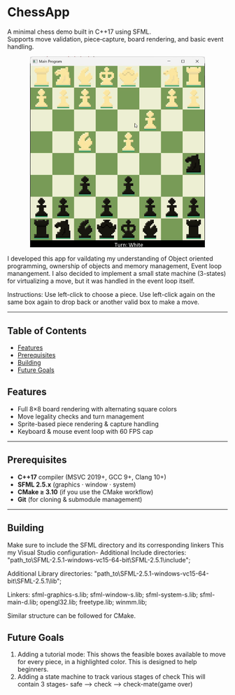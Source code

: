 # ChessApp


A minimal chess demo built in C++17 using SFML.  
Supports move validation, piece‐capture, board rendering, and basic event handling.
<p align="center">
  <img src="Assets/ChessApp.gif" alt="ChessApp in action" width="400"/>
</p>

I developed this app for vaildating my understanding of Object oriented programming, ownership of objects and memory management, Event loop manangement.
I also decided to implement a small state machine (3-states) for virtualizing a move, but it was handled in the event loop itself.

Instructions:
Use left-click to choose a piece. Use left-click again on the same box again to drop back or another valid box to make a move.

---

## Table of Contents

- [Features](#features)  
- [Prerequisites](#prerequisites)  
- [Building](#building)  
- [Future Goals](#future-goals)  


## Features

- Full 8×8 board rendering with alternating square colors  
- Move legality checks and turn management  
- Sprite-based piece rendering & capture handling  
- Keyboard & mouse event loop with 60 FPS cap  

---

## Prerequisites

- **C++17** compiler (MSVC 2019+, GCC 9+, Clang 10+)  
- **SFML 2.5.x** (graphics · window · system)  
- **CMake ≥ 3.10** (if you use the CMake workflow)  
- **Git** (for cloning & submodule management)

---
## Building
Make sure to include the SFML directory and its corresponding linkers
This my Visual Studio configuration-
 Additional Include directories:
"path_to\SFML-2.5.1-windows-vc15-64-bit\SFML-2.5.1\include";

 Additional Library directories:
"path_to\SFML-2.5.1-windows-vc15-64-bit\SFML-2.5.1\lib";

Linkers:
sfml-graphics-s.lib;
sfml-window-s.lib;
sfml-system-s.lib;
sfml-main-d.lib;
opengl32.lib;
freetype.lib;
winmm.lib;

Similar structure can be followed for CMake.

## Future Goals
1) Adding a tutorial mode:
  This shows the feasible boxes available to move for every piece, in a highlighted color. This is designed to help beginners.
2) Adding a state machine to track various stages of check
This will contain 3 stages-
  safe --> check --> check-mate(game over)
